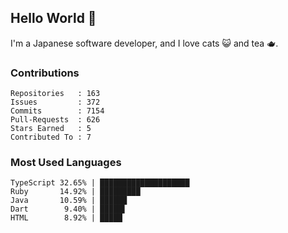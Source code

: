 ## Hello World 👋

I'm a Japanese software developer, and I love cats 😺 and tea 🫖.

### Contributions

    Repositories   : 163
    Issues         : 372
    Commits        : 7154
    Pull-Requests  : 626
    Stars Earned   : 5
    Contributed To : 7

### Most Used Languages

    TypeScript 32.65% | ████████████████████
    Ruby       14.92% | █████████
    Java       10.59% | ██████
    Dart        9.40% | █████▌
    HTML        8.92% | █████
